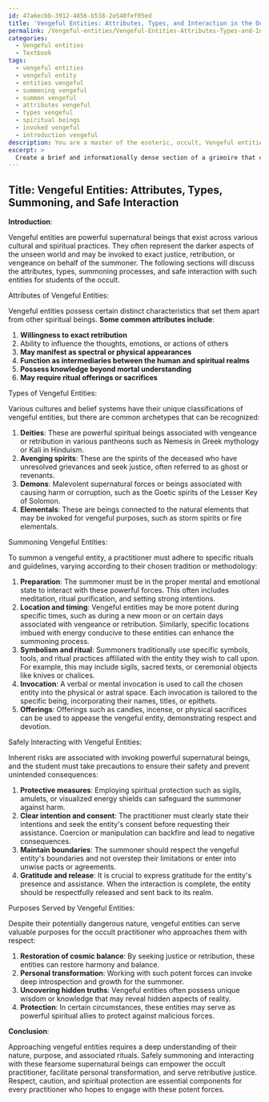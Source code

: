 ```yaml
---
id: 47a6ecbb-3912-4856-b538-2e540fef05ed
title: 'Vengeful Entities: Attributes, Types, and Interaction in the Occult'
permalink: /Vengeful-entities/Vengeful-Entities-Attributes-Types-and-Interaction-in-the-Occult/
categories:
  - Vengeful entities
  - Textbook
tags:
  - vengeful entities
  - vengeful entity
  - entities vengeful
  - summoning vengeful
  - summon vengeful
  - attributes vengeful
  - types vengeful
  - spiritual beings
  - invoked vengeful
  - introduction vengeful
description: You are a master of the esoteric, occult, Vengeful entities and education, you have written many textbooks on the subject in ways that provide students with rich and deep understanding of the subject. You are being asked to write textbook-like sections on a topic and you do it with full context, explainability, and reliability in accuracy to the true facts of the topic at hand, in a textbook style that a student would easily be able to learn from, in a rich, engaging, and contextual way. Always include relevant context (such as formulas and history), related concepts, and in a way that someone can gain deep insights from.
excerpt: > 
  Create a brief and informationally dense section of a grimoire that covers the topic of Vengeful entities, specifically focusing on their attributes, types, how to summon, and how to safely interact with them. Include the precautions a student of the occult must take while working with these entities and the purposes they may serve.
---
```


## Title: Vengeful Entities: Attributes, Types, Summoning, and Safe Interaction

**Introduction**:

Vengeful entities are powerful supernatural beings that exist across various cultural and spiritual practices. They often represent the darker aspects of the unseen world and may be invoked to exact justice, retribution, or vengeance on behalf of the summoner. The following sections will discuss the attributes, types, summoning processes, and safe interaction with such entities for students of the occult.

Attributes of Vengeful Entities:

Vengeful entities possess certain distinct characteristics that set them apart from other spiritual beings. **Some common attributes include**:

1. **Willingness to exact retribution**
2. Ability to influence the thoughts, emotions, or actions of others
3. **May manifest as spectral or physical appearances**
4. **Function as intermediaries between the human and spiritual realms**
5. **Possess knowledge beyond mortal understanding**
6. **May require ritual offerings or sacrifices**

Types of Vengeful Entities:

Various cultures and belief systems have their unique classifications of vengeful entities, but there are common archetypes that can be recognized:

1. **Deities**: These are powerful spiritual beings associated with vengeance or retribution in various pantheons such as Nemesis in Greek mythology or Kali in Hinduism.
2. **Avenging spirits**: These are the spirits of the deceased who have unresolved grievances and seek justice, often referred to as ghost or revenants.
3. **Demons**: Malevolent supernatural forces or beings associated with causing harm or corruption, such as the Goetic spirits of the Lesser Key of Solomon.
4. **Elementals**: These are beings connected to the natural elements that may be invoked for vengeful purposes, such as storm spirits or fire elementals.

Summoning Vengeful Entities:

To summon a vengeful entity, a practitioner must adhere to specific rituals and guidelines, varying according to their chosen tradition or methodology:

1. **Preparation**: The summoner must be in the proper mental and emotional state to interact with these powerful forces. This often includes meditation, ritual purification, and setting strong intentions.
2. **Location and timing**: Vengeful entities may be more potent during specific times, such as during a new moon or on certain days associated with vengeance or retribution. Similarly, specific locations imbued with energy conducive to these entities can enhance the summoning process.
3. **Symbolism and ritual**: Summoners traditionally use specific symbols, tools, and ritual practices affiliated with the entity they wish to call upon. For example, this may include sigils, sacred texts, or ceremonial objects like knives or chalices.
4. **Invocation**: A verbal or mental invocation is used to call the chosen entity into the physical or astral space. Each invocation is tailored to the specific being, incorporating their names, titles, or epithets.
5. **Offerings**: Offerings such as candles, incense, or physical sacrifices can be used to appease the vengeful entity, demonstrating respect and devotion.

Safely Interacting with Vengeful Entities:

Inherent risks are associated with invoking powerful supernatural beings, and the student must take precautions to ensure their safety and prevent unintended consequences:

1. **Protective measures**: Employing spiritual protection such as sigils, amulets, or visualized energy shields can safeguard the summoner against harm.
2. **Clear intention and consent**: The practitioner must clearly state their intentions and seek the entity's consent before requesting their assistance. Coercion or manipulation can backfire and lead to negative consequences.
3. **Maintain boundaries**: The summoner should respect the vengeful entity's boundaries and not overstep their limitations or enter into unwise pacts or agreements.
4. **Gratitude and release**: It is crucial to express gratitude for the entity's presence and assistance. When the interaction is complete, the entity should be respectfully released and sent back to its realm.

Purposes Served by Vengeful Entities:

Despite their potentially dangerous nature, vengeful entities can serve valuable purposes for the occult practitioner who approaches them with respect:

1. **Restoration of cosmic balance**: By seeking justice or retribution, these entities can restore harmony and balance.
2. **Personal transformation**: Working with such potent forces can invoke deep introspection and growth for the summoner.
3. **Uncovering hidden truths**: Vengeful entities often possess unique wisdom or knowledge that may reveal hidden aspects of reality.
4. **Protection**: In certain circumstances, these entities may serve as powerful spiritual allies to protect against malicious forces.

**Conclusion**:

Approaching vengeful entities requires a deep understanding of their nature, purpose, and associated rituals. Safely summoning and interacting with these fearsome supernatural beings can empower the occult practitioner, facilitate personal transformation, and serve retributive justice. Respect, caution, and spiritual protection are essential components for every practitioner who hopes to engage with these potent forces.
